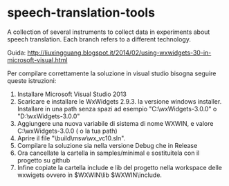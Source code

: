 speech-translation-tools
========================

A collection of several instruments to collect data in experiments about speech translation. Each branch refers to a different technology.

Guida: http://liuxingguang.blogspot.it/2014/02/using-wxwidgets-30-in-microsoft-visual.html

Per compilare correttamente la soluzione in visual studio bisogna seguire queste istruzioni:

1. Installare Microsoft Visual Studio 2013
2. Scaricare e installare le WxWidgets 2.9.3. la versione windows installer. Installare in una path senza spazi ad esempio "C:\wxWidgets-3.0.0" o "D:\wxWidgets-3.0.0"
3. Aggiungere una nuova variabile di sistema di nome WXWIN, e valore C:\wxWidgets-3.0.0 ( o la tua path)
4. Aprire il file "\build\msw\wx_vc10.sln".
5. Compilare la soluzione sia nella versione Debug che in Release
6. Ora cancellate la cartella in samples/minimal e sostituitela con il progetto su github
7. Infine copiate la cartella include e lib del progetto nella workspace delle wxwigets ovvero in $WXWIN\lib $WXWIN\include.
